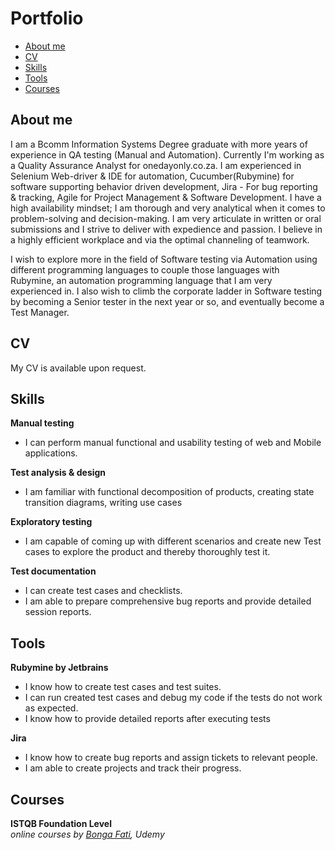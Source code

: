 # Portfolio
- [About me](#about-me)
- [CV](#cv)
- [Skills](#skills)
- [Tools](#tools)
- [Courses](#courses)

## About me

I am a Bcomm Information Systems Degree graduate with more years of experience in QA testing (Manual and Automation). Currently I'm working as a Quality Assurance Analyst for onedayonly.co.za. I am experienced in Selenium Web-driver & IDE for automation, Cucumber(Rubymine) for software supporting behavior driven
development, Jira - For bug reporting & tracking, Agile for Project Management & Software Development. I have a high availability mindset; I am thorough and very analytical when it comes to problem-solving and decision-making. I am very articulate in written or oral submissions and I strive to deliver with expedience and passion. I believe in a highly efficient workplace and via the optimal channeling of teamwork.

I wish to explore more in the field of Software testing via Automation using different programming languages to couple those languages with Rubymine, an automation programming language that I am very experienced in. I also wish to climb the corporate ladder in Software testing by becoming a Senior tester in the next year or so, and eventually become a Test Manager.

## CV
My CV is available upon request.

## Skills

__Manual testing__
  * I can perform manual functional and usability testing of web and Mobile applications.

__Test analysis & design__
  * I am familiar with functional decomposition of products, creating state transition diagrams, writing use cases

__Exploratory testing__
  * I am capable of coming up with different scenarios and create new Test cases to explore the product and thereby thoroughly test it.

__Test documentation__
  * I can create test cases and checklists.
  * I am able to prepare comprehensive bug reports and provide detailed session reports.


## Tools

__Rubymine by Jetbrains__
  * I know how to create test cases and test suites.
  * I can run created test cases and debug my code if the tests do not work as expected.
  * I know how to provide detailed reports after executing tests

__Jira__
  * I know how to create bug reports and assign tickets to relevant people.
  * I am able to create projects and track their progress.

## Courses

__ISTQB Foundation Level__  
*online courses by [Bonga Fati](https://www.udemy.com/course/istqb-foundation-level-software-testing/learn/quiz/5054286/results?expanded=789477388#overview), Udemy*
